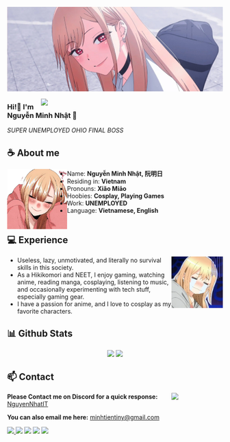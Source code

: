 ![Preview](./images/bg.webp)

<a href="https://discord.gg/VM7ESrzccs"><img align="right" width="425" src="https://lanyard.cnrad.dev/api/1429550431176101990?&bg=0d1117&animated=false&hideDiscrim=true&borderRadius=5px&idleMessage=Probably%20doing%20something%20else..."></a>


### Hi!👋 I'm Nguyễn Minh Nhật 🍙

*SUPER UNEMPLOYED OHIO FINAL BOSS*

## **☕ About me**
<a href="https://github.com/NguyenNhatIT"><img align="left" width="140" src="./images/marin_kya.webp"></a>
- Name: **Nguyễn Minh Nhật, 阮明日** 
- Residing in: **Vietnam**
- Pronouns: **Xiǎo Miāo**
- Hoobies: **Cosplay, Playing Games**
- Work: **UNEMPLOYED**
- Language: **Vietnamese, English**
<br><br>

## **💻 Experience**
<a href="https://github.com/NguyenNhatIT"><img align="right" width="120" src="./images/marin_sad.webp"></a>
- Useless, lazy, unmotivated, and literally no survival skills in this society.
- As a Hikikomori and NEET, I enjoy gaming, watching anime, reading manga, cosplaying, listening to music, and occasionally experimenting with tech stuff, especially gaming gear.
- I have a passion for anime, and I love to cosplay as my favorite characters.

## **📊 Github Stats**
<!-- <div><a href="https://github.com/NguyenNhatIT"><img width="100" src="https://cdn.discordapp.com/attachments/1077108830862839848/1107004077621125240/105017051_p13.png"></a><div> -->
<p align="center"><img width="50%" src="https://github-readme-stats.vercel.app/api?username=NguyenNhatIT&show_icons=true&count_private=true&theme=react&hide_border=true&bg_color=0D1117"/> <img width="45%" src="https://github-readme-stats.vercel.app/api/top-langs/?username=NguyenNhatIT&show_icons=true&count_private=true&theme=react&hide_border=true&bg_color=0D1117&layout=compact"/>
</p>

<!-- ## **🎧 Music**
<p align="center">
<a href="https://spotify-github-profile.kittinanx.com/api/view?uid=z8vtap612j1ajql4wsyhl074i&redirect=true"><img src="https://spotify-github-profile.kittinanx.com/api/view?uid=z8vtap612j1ajql4wsyhl074i&cover_image=true&theme=default&show_offline=false&background_color=121212&interchange=false&bar_color=53b14f&bar_color_cover=false" width="35%"></a><a href="https://open.spotify.com/user/z8vtap612j1ajql4wsyhl074i?si=6962aa5c8435476f"><img width="60%" src="https://spotify-recently-played-readme.vercel.app/api?user=z8vtap612j1ajql4wsyhl074i"></a>
</p> -->

<!-- ## **🧋Cutie Counter** -->
<!-- <p align="center">
	<img src="https://moe-counter.glitch.me/get/@NguyenNhatIT?theme=moebooru-h"> <br/>
</p> -->
<!-- <a href="https://discord.com/users/1429550431176101990"><img align="right" width=400 src="https://count.getloli.com/@NguyenNhatIT?name=NguyenNhatIT&theme=rule34&padding=10&offset=0&scale=1&pixelated=1&darkmode=0"></a>
<a href="https://github.com/NguyenNhatIT"><img align="left" width="100" src="./images/mahiro.png"></a>

```yaml
People who visit my profile :3.

Hehe~ another cutie has been caught.
``` -->
<!-- <br><br><br><br> -->
## **📫 Contact**
<a href="https://github.com/NguyenNhatIT"><img align="right" width="120" src="./images/marin_smug.webp" /></a>
**Please Contact me on Discord for a quick response:** [NguyenNhatIT](https://discord.com/users/1429550431176101990)

**You can also email me here:** minhtientiny@gmail.com

<a href="https://github.com/Meghna-DAS/github-profile-views-counter"><img src="https://komarev.com/ghpvc/?username=NguyenNhatIT">
[![](https://img.shields.io/github/followers/NguyenNhatIT?label=Followers&style=social)](https://github.com/NguyenNhatIT)
[![](https://img.shields.io/badge/Discord-7289DA?logo=discord&logoColor=white)](https://discord.gg/VM7ESrzccs)
[![](https://img.shields.io/badge/Steam-1a6a98?logo=steam&logoColor=white)](https://steamcommunity.com/id/nguyenhatdev)
[![](https://img.shields.io/badge/Mail-D14836?logo=gmail&logoColor=white)](mailto:minhtientiny@gmail.com)
<!-- [![](https://img.shields.io/badge/Telegram-2ca5e0?logo=telegram&logoColor=white)](https://t.me/NguyenNhatIT) -->
<!-- [![](https://img.shields.io/badge/Kofi-ff5c5a?logo=ko-fi&logoColor=white)](https://ko-fi.com/NguyenNhatIT) -->
